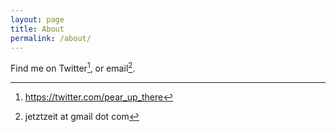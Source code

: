 ```yaml
---
layout: page
title: About
permalink: /about/
---
```


Find me on Twitter[^1], or email[^2].

[^1]: https://twitter.com/pear_up_there

[^2]: jetztzeit at gmail dot com

